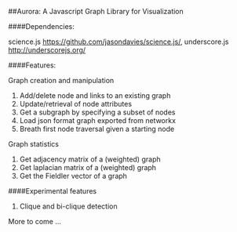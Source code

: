 ##Aurora: A Javascript Graph Library for Visualization

####Dependencies: 

science.js https://github.com/jasondavies/science.js/, underscore.js http://underscorejs.org/

####Features:

Graph creation and manipulation

1. Add/delete node and links to an existing graph
2. Update/retrieval of node attributes
3. Get a subgraph by specifying a subset of nodes
4. Load json format graph exported from networkx
5. Breath first node traversal given a starting node


Graph statistics

1. Get adjacency matrix of a (weighted) graph
2. Get laplacian matrix of a (weighted) graph
3. Get the Fieldler vector of a graph


####Experimental features

1. Clique and bi-clique detection


More to come ...


